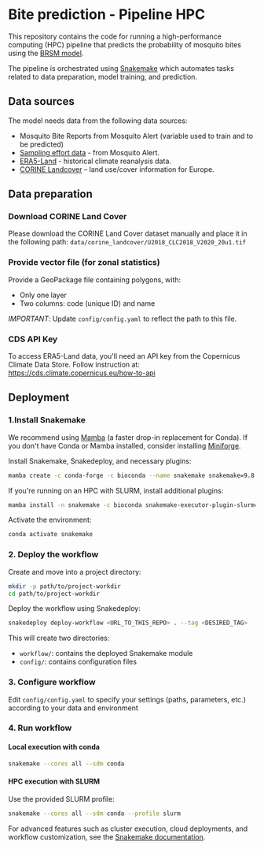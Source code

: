 # Bite prediction - Pipeline HPC

This repository contains the code for running a high-performance computing (HPC) pipeline that predicts the probability of mosquito bites using the [BRSM model](https://github.com/Mosquito-Alert/Bites_MA_Spain).

The pipeline is orchestrated using [Snakemake](https://snakemake.github.io) which automates tasks related to data preparation, model training, and prediction.

## Data sources
The model needs data from the following data sources:
- Mosquito Bite Reports from Mosquito Alert (variable used to train and to be predicted)
- [Sampling effort data](https://github.com/Mosquito-Alert/sampling_effort_data) - from Mosquito Alert.
- [ERA5-Land](https://cds.climate.copernicus.eu/datasets/reanalysis-era5-land?tab=overview) - historical climate reanalysis data.
- [CORINE Landcover](https://land.copernicus.eu/en/products/corine-land-cover) – land use/cover information for Europe.

## Data preparation

### Download CORINE Land Cover

Please download the CORINE Land Cover dataset manually and place it in the following path:
`data/corine_landcover/U2018_CLC2018_V2020_20u1.tif`

### Provide vector file (for zonal statistics)

Provide a GeoPackage file containing polygons, with:
- Only one layer
- Two columns: code (unique ID) and name

*IMPORTANT*: Update `config/config.yaml` to reflect the path to this file.

### CDS API Key

To access ERA5-Land data, you'll need an API key from the Copernicus Climate Data Store. Follow instruction at: https://cds.climate.copernicus.eu/how-to-api

## Deployment

### 1.Install Snakemake

We recommend using [Mamba](https://mamba.readthedocs.io/en/latest/) (a faster drop-in replacement for Conda). If you don't have Conda or Mamba installed, consider installing [Miniforge](https://github.com/conda-forge/miniforge).

Install Snakemake, Snakedeploy, and necessary plugins:

```bash
mamba create -c conda-forge -c bioconda --name snakemake snakemake=9.8.1 snakedeploy=0.11.0
```

If you're running on an HPC with SLURM, install additional plugins:
```bash
mamba install -n snakemake -c bioconda snakemake-executor-plugin-slurm=1.5.0 snakemake-storage-plugin-fs=1.1.2
```

Activate the environment:

```bash
conda activate snakemake
```

### 2. Deploy the workflow

Create and move into a project directory:
```bash
mkdir -p path/to/project-workdir
cd path/to/project-workdir
```

Deploy the workflow using Snakedeploy:
```bash
snakedeploy deploy-workflow <URL_TO_THIS_REPO> . --tag <DESIRED_TAG>
```

This will create two directories:
- `workflow/`: contains the deployed Snakemake module
- `config/`: contains configuration files

### 3. Configure workflow

Edit `config/config.yaml` to specify your settings (paths, parameters, etc.) according to your data and environment

### 4. Run workflow

#### Local execution with conda

```bash
snakemake --cores all --sdm conda
```

#### HPC execution with SLURM
Use the provided SLURM profile:
```bash
snakemake --cores all --sdm conda --profile slurm
```

For advanced features such as cluster execution, cloud deployments, and workflow customization, see the [Snakemake documentation](https://snakemake.readthedocs.io/).
